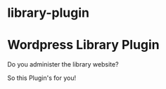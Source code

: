 # library-plugin

<h1>Wordpress Library Plugin</h1>

Do you administer the library website?

So this Plugin's for you!
